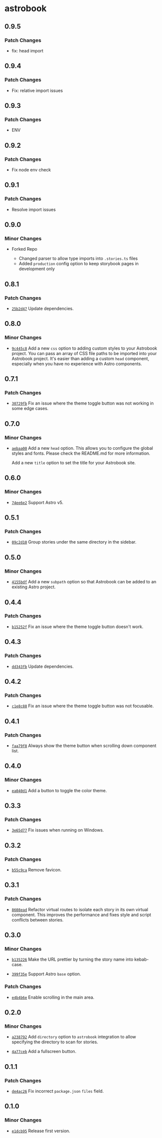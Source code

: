# astrobook

## 0.9.5

### Patch Changes

- fix: head import

## 0.9.4

### Patch Changes

- Fix: relative import issues

## 0.9.3

### Patch Changes

- ENV

## 0.9.2

### Patch Changes

- Fix node env check

## 0.9.1

### Patch Changes

- Resolve import issues

## 0.9.0

### Minor Changes

- Forked Repo

  - Changed parser to allow type imports into `.stories.ts` files
  - Added `production` config option to keep storybook pages in development only

## 0.8.1

### Patch Changes

- [`25b2d47`](https://github.com/ocavue/astrobook/commit/25b2d47dd438aa2af71f1a64b3615620809ae0d4) Update dependencies.

## 0.8.0

### Minor Changes

- [`9c445c8`](https://github.com/ocavue/astrobook/commit/9c445c80f696f565355b71628bcbb1e0c6353c26) Add a new `css` option to adding custom styles to your Astrobook project. You
  can pass an array of CSS file paths to be imported into your Astrobook project.
  It's easier than adding a custom `head` component, especially when you have no
  experience with Astro components.

## 0.7.1

### Patch Changes

- [`30729fb`](https://github.com/ocavue/astrobook/commit/30729fb316ba42ee22e2167e9226a3b812a5ad6b) Fix an issue where the theme toggle button was not working in some edge cases.

## 0.7.0

### Minor Changes

- [`aebaa00`](https://github.com/ocavue/astrobook/commit/aebaa0090f9d8f73f1ed374eaa5cfd3e451641a0) Add a new `head` option. This allows you to configure the global styles and fonts. Please check the README.md for more information.

  Add a new `title` option to set the title for your Astrobook site.

## 0.6.0

### Minor Changes

- [`74ee6e2`](https://github.com/ocavue/astrobook/commit/74ee6e2690146b6e39ddfa12a13d5115c4387fb9) Support Astro v5.

## 0.5.1

### Patch Changes

- [`09c2d10`](https://github.com/ocavue/astrobook/commit/09c2d1029b94c2558fe9210b16059db7da7211cc) Group stories under the same directory in the sidebar.

## 0.5.0

### Minor Changes

- [`4155bdf`](https://github.com/ocavue/astrobook/commit/4155bdf838ee0c1382407cefbc546c5250aab13f) Add a new `subpath` option so that Astrobook can be added to an existing Astro project.

## 0.4.4

### Patch Changes

- [`b15252f`](https://github.com/ocavue/astrobook/commit/b15252fecd4965ae2a3f0f6fe0dea20ae346c58d) Fix an issue where the theme toggle button doesn't work.

## 0.4.3

### Patch Changes

- [`dd343fb`](https://github.com/ocavue/astrobook/commit/dd343fba02ec12026192812f6c25940e9c360692) Update dependencies.

## 0.4.2

### Patch Changes

- [`c1e8c88`](https://github.com/ocavue/astrobook/commit/c1e8c88671e2472c227495abaa7633ae082fea7f) Fix an issue where the theme toggle button was not focusable.

## 0.4.1

### Patch Changes

- [`faa79f8`](https://github.com/ocavue/astrobook/commit/faa79f821ff63ee433f28aecd5fa261358d44c5a) Always show the theme button when scrolling down component list.

## 0.4.0

### Minor Changes

- [`ea040d1`](https://github.com/ocavue/astrobook/commit/ea040d14585193f24ec50b89073bc18dc1837658) Add a button to toggle the color theme.

## 0.3.3

### Patch Changes

- [`3e65d77`](https://github.com/ocavue/astrobook/commit/3e65d77a447ccffb9979d320ce97531a510807e9) Fix issues when running on Windows.

## 0.3.2

### Patch Changes

- [`b55c9ca`](https://github.com/ocavue/astrobook/commit/b55c9caf38b5eb57572bc088f074c3d17d714b2e) Remove favicon.

## 0.3.1

### Patch Changes

- [`8608ead`](https://github.com/ocavue/astrobook/commit/8608eadfe132d1470c2b592a7428ef9997de8c22) Refactor virtual routes to isolate each story in its own virtual component. This improves the performance and fixes style and script conflicts between stories.

## 0.3.0

### Minor Changes

- [`b135226`](https://github.com/ocavue/astrobook/commit/b13522691dde443facf567c889ecf512dfb18ed4) Make the URL prettier by turning the story name into kebab-case.

- [`399f35e`](https://github.com/ocavue/astrobook/commit/399f35e4301319053aaa983534509ea78d10f856) Support Astro `base` option.

### Patch Changes

- [`e4b4b6e`](https://github.com/ocavue/astrobook/commit/e4b4b6e9151d3565574637e5dbf0d04227746adc) Enable scrolling in the main area.

## 0.2.0

### Minor Changes

- [`a238792`](https://github.com/ocavue/astrobook/commit/a2387928b822f1ed8c0ec5cf5ba9d9ce61bbd3f1) Add `directory` option to `astrobook` integration to allow specifying the directory to scan for stories.

- [`4a77ceb`](https://github.com/ocavue/astrobook/commit/4a77ceb75bc42f05c8474b9af47800da2c34b7b5) Add a fullscreen button.

## 0.1.1

### Patch Changes

- [`de4ac26`](https://github.com/ocavue/astrobook/commit/de4ac26393aeaccfdd154ca47e7b828fdeedff6d) Fix incorrect `package.json` `files` field.

## 0.1.0

### Minor Changes

- [`e1dcb95`](https://github.com/ocavue/astrobook/commit/e1dcb95c5e66c049c6cb94367d4ba09429635a30) Release first version.
